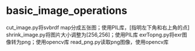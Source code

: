 # basic_image_operations
cut_image.py将svbrdf map分成五张图；使用PIL库，[指明左下角和右上角的点]
shrink_image.py将图片大小调整为[256,256]；使用PIL库
exrTopng.py将exr图像转为png；使用opencv库
read_png.py读取png图像，使用opencv库
